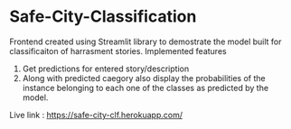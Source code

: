# Safe-City-Classification
Frontend created using Streamlit library to demostrate the model built for classificaiton of harrasment stories.
Implemented features
1. Get predictions for entered story/description
2. Along with predicted caegory also display the probabilities of the instance belonging to each one of the classes as predicted by the model.

Live link : https://safe-city-clf.herokuapp.com/

